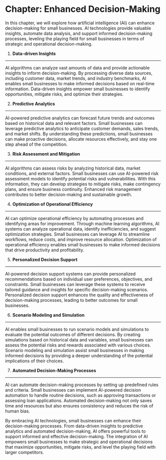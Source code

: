 Chapter: Enhanced Decision-Making
=================================

In this chapter, we will explore how artificial intelligence (AI) can enhance decision-making for small businesses. AI technologies provide valuable insights, automate data analysis, and support informed decision-making processes, leveling the playing field for small businesses in terms of strategic and operational decision-making.

1. **Data-driven Insights**
---------------------------

AI algorithms can analyze vast amounts of data and provide actionable insights to inform decision-making. By processing diverse data sources, including customer data, market trends, and industry benchmarks, AI enables small businesses to make informed decisions based on real-time information. Data-driven insights empower small businesses to identify opportunities, mitigate risks, and optimize their strategies.

2. **Predictive Analytics**
---------------------------

AI-powered predictive analytics can forecast future trends and outcomes based on historical data and relevant factors. Small businesses can leverage predictive analytics to anticipate customer demands, sales trends, and market shifts. By understanding these predictions, small businesses can make proactive decisions, allocate resources effectively, and stay one step ahead of the competition.

3. **Risk Assessment and Mitigation**
-------------------------------------

AI algorithms can assess risks by analyzing historical data, market conditions, and external factors. Small businesses can use AI-powered risk assessment models to identify potential risks and vulnerabilities. With this information, they can develop strategies to mitigate risks, make contingency plans, and ensure business continuity. Enhanced risk management contributes to better decision-making and sustainable growth.

4. **Optimization of Operational Efficiency**
---------------------------------------------

AI can optimize operational efficiency by automating processes and identifying areas for improvement. Through machine learning algorithms, AI systems can analyze operational data, identify inefficiencies, and suggest optimization strategies. Small businesses can leverage AI to streamline workflows, reduce costs, and improve resource allocation. Optimization of operational efficiency enables small businesses to make informed decisions that drive productivity and profitability.

5. **Personalized Decision Support**
------------------------------------

AI-powered decision support systems can provide personalized recommendations based on individual user preferences, objectives, and constraints. Small businesses can leverage these systems to receive tailored guidance and insights for specific decision-making scenarios. Personalized decision support enhances the quality and effectiveness of decision-making processes, leading to better outcomes for small businesses.

6. **Scenario Modeling and Simulation**
---------------------------------------

AI enables small businesses to run scenario models and simulations to evaluate the potential outcomes of different decisions. By creating simulations based on historical data and variables, small businesses can assess the potential risks and rewards associated with various choices. Scenario modeling and simulation assist small businesses in making informed decisions by providing a deeper understanding of the potential implications of their choices.

7. **Automated Decision-Making Processes**
------------------------------------------

AI can automate decision-making processes by setting up predefined rules and criteria. Small businesses can implement AI-powered decision automation to handle routine decisions, such as approving transactions or assessing loan applications. Automated decision-making not only saves time and resources but also ensures consistency and reduces the risk of human bias.

By embracing AI technologies, small businesses can enhance their decision-making processes. From data-driven insights to predictive analytics and automated decision-making, AI offers powerful tools to support informed and effective decision-making. The integration of AI empowers small businesses to make strategic and operational decisions that maximize opportunities, mitigate risks, and level the playing field with larger competitors.
